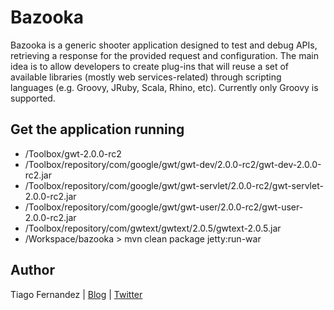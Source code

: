 Bazooka
======

Bazooka is a generic shooter application designed to test and debug APIs,
retrieving a response for the provided request and configuration. The main
idea is to allow developers to create plug-ins that will reuse a set of
available libraries (mostly web services-related) through scripting languages
(e.g. Groovy, JRuby, Scala, Rhino, etc). Currently only Groovy is supported.


Get the application running
------

* /Toolbox/gwt-2.0.0-rc2
* /Toolbox/repository/com/google/gwt/gwt-dev/2.0.0-rc2/gwt-dev-2.0.0-rc2.jar
* /Toolbox/repository/com/google/gwt/gwt-servlet/2.0.0-rc2/gwt-servlet-2.0.0-rc2.jar
* /Toolbox/repository/com/google/gwt/gwt-user/2.0.0-rc2/gwt-user-2.0.0-rc2.jar
* /Toolbox/repository/com/gwtext/gwtext/2.0.5/gwtext-2.0.5.jar
* /Workspace/bazooka > mvn clean package jetty:run-war


Author
------

Tiago Fernandez | [Blog][b] | [Twitter][t]

[b]: http://tiagofernandez.blogspot.com
[t]: http://twitter.com/tiagofernandez